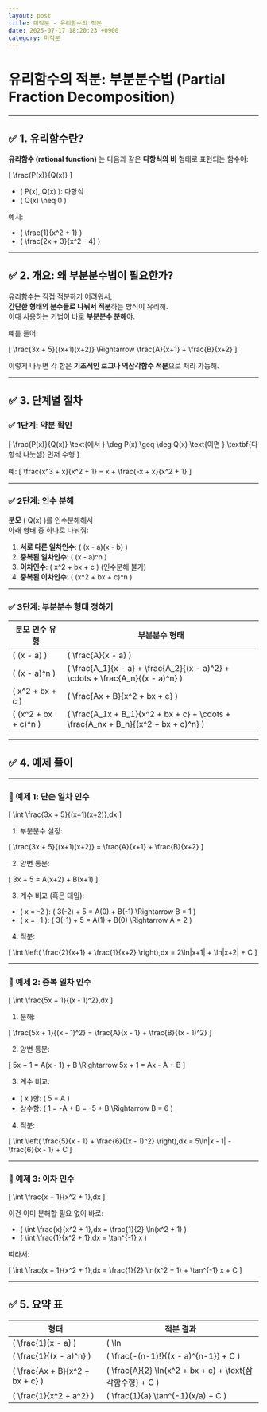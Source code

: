 ```yaml
---
layout: post
title: 미적분 - 유리함수의 적분
date: 2025-07-17 18:20:23 +0900
category: 미적분
---
```

# 유리함수의 적분: 부분분수법 (Partial Fraction Decomposition)

---

## ✅ 1. 유리함수란?

**유리함수 (rational function)** 는 다음과 같은 **다항식의 비** 형태로 표현되는 함수야:

\[
\frac{P(x)}{Q(x)}
\]

- \( P(x), Q(x) \): 다항식
- \( Q(x) \neq 0 \)

예시:
- \( \frac{1}{x^2 + 1} \)
- \( \frac{2x + 3}{x^2 - 4} \)

---

## ✅ 2. 개요: 왜 부분분수법이 필요한가?

유리함수는 직접 적분하기 어려워서,  
**간단한 형태의 분수들로 나눠서 적분**하는 방식이 유리해.  
이때 사용하는 기법이 바로 **부분분수 분해**야.

예를 들어:

\[
\frac{3x + 5}{(x+1)(x+2)} \Rightarrow \frac{A}{x+1} + \frac{B}{x+2}
\]

이렇게 나누면 각 항은 **기초적인 로그나 역삼각함수 적분**으로 처리 가능해.

---

## ✅ 3. 단계별 절차

### ✅ 1단계: 약분 확인

\[
\frac{P(x)}{Q(x)} \text{에서 } \deg P(x) \geq \deg Q(x) \text{이면 } \textbf{다항식 나눗셈} 먼저 수행
\]

예:
\[
\frac{x^3 + x}{x^2 + 1} = x + \frac{-x + x}{x^2 + 1}
\]

---

### ✅ 2단계: 인수 분해

**분모** \( Q(x) \)를 인수분해해서  
아래 형태 중 하나로 나눠줘:

1. **서로 다른 일차인수**: \( (x - a)(x - b) \)
2. **중복된 일차인수**: \( (x - a)^n \)
3. **이차인수**: \( x^2 + bx + c \) (인수분해 불가)
4. **중복된 이차인수**: \( (x^2 + bx + c)^n \)

---

### ✅ 3단계: 부분분수 형태 정하기

| 분모 인수 유형 | 부분분수 형태 |
|----------------|----------------|
| \( (x - a) \) | \( \frac{A}{x - a} \) |
| \( (x - a)^n \) | \( \frac{A_1}{x - a} + \frac{A_2}{(x - a)^2} + \cdots + \frac{A_n}{(x - a)^n} \) |
| \( x^2 + bx + c \) | \( \frac{Ax + B}{x^2 + bx + c} \) |
| \( (x^2 + bx + c)^n \) | \( \frac{A_1x + B_1}{x^2 + bx + c} + \cdots + \frac{A_nx + B_n}{(x^2 + bx + c)^n} \) |

---

## ✅ 4. 예제 풀이

---

### 📌 예제 1: 단순 일차 인수

\[
\int \frac{3x + 5}{(x+1)(x+2)}\,dx
\]

1. 부분분수 설정:

\[
\frac{3x + 5}{(x+1)(x+2)} = \frac{A}{x+1} + \frac{B}{x+2}
\]

2. 양변 통분:

\[
3x + 5 = A(x+2) + B(x+1)
\]

3. 계수 비교 (혹은 대입):

- \( x = -2 \): \( 3(-2) + 5 = A(0) + B(-1) \Rightarrow B = 1 \)
- \( x = -1 \): \( 3(-1) + 5 = A(1) + B(0) \Rightarrow A = 2 \)

4. 적분:

\[
\int \left( \frac{2}{x+1} + \frac{1}{x+2} \right)\,dx
= 2\ln|x+1| + \ln|x+2| + C
\]

---

### 📌 예제 2: 중복 일차 인수

\[
\int \frac{5x + 1}{(x - 1)^2}\,dx
\]

1. 분해:

\[
\frac{5x + 1}{(x - 1)^2} = \frac{A}{x - 1} + \frac{B}{(x - 1)^2}
\]

2. 양변 통분:

\[
5x + 1 = A(x - 1) + B
\Rightarrow 5x + 1 = Ax - A + B
\]

3. 계수 비교:

- \( x \)항: \( 5 = A \)
- 상수항: \( 1 = -A + B = -5 + B \Rightarrow B = 6 \)

4. 적분:

\[
\int \left( \frac{5}{x - 1} + \frac{6}{(x - 1)^2} \right)\,dx
= 5\ln|x - 1| - \frac{6}{x - 1} + C
\]

---

### 📌 예제 3: 이차 인수

\[
\int \frac{x + 1}{x^2 + 1}\,dx
\]

이건 이미 분해할 필요 없이 바로:

- \( \int \frac{x}{x^2 + 1}\,dx = \frac{1}{2} \ln(x^2 + 1) \)
- \( \int \frac{1}{x^2 + 1}\,dx = \tan^{-1} x \)

따라서:

\[
\int \frac{x + 1}{x^2 + 1}\,dx = \frac{1}{2} \ln(x^2 + 1) + \tan^{-1} x + C
\]

---

## ✅ 5. 요약 표

| 형태 | 적분 결과 |
|------|------------|
| \( \frac{1}{x - a} \) | \( \ln|x - a| + C \) |
| \( \frac{1}{(x - a)^n} \) | \( \frac{-(n-1)!}{(x - a)^{n-1}} + C \) |
| \( \frac{Ax + B}{x^2 + bx + c} \) | \( \frac{A}{2} \ln(x^2 + bx + c) + \text{삼각함수형} + C \) |
| \( \frac{1}{x^2 + a^2} \) | \( \frac{1}{a} \tan^{-1}(x/a) + C \) |
